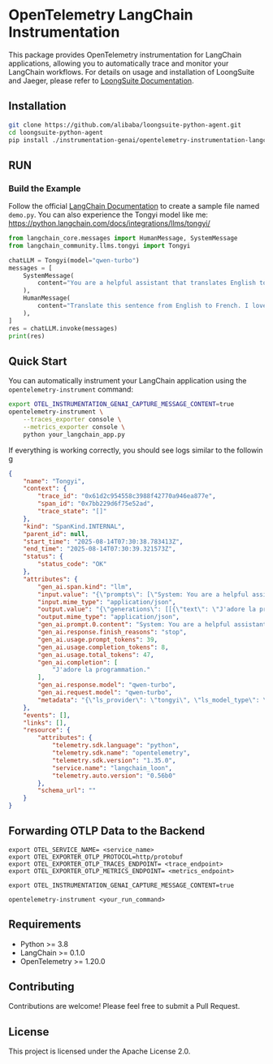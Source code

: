# OpenTelemetry LangChain Instrumentation

This package provides OpenTelemetry instrumentation for LangChain applications, allowing you to automatically trace and monitor your LangChain workflows. For details on usage and installation of LoongSuite and Jaeger, please refer to [LoongSuite Documentation](https://github.com/alibaba/loongsuite-python-agent/blob/main/README.md).

## Installation

```bash
git clone https://github.com/alibaba/loongsuite-python-agent.git
cd loongsuite-python-agent
pip install ./instrumentation-genai/opentelemetry-instrumentation-langchain
```

## RUN

### Build the Example

Follow the official [LangChain Documentation](https://python.langchain.com/docs/introduction/) to create a sample file named `demo.py`. You can also experience the Tongyi model like me: https://python.langchain.com/docs/integrations/llms/tongyi/

```python
from langchain_core.messages import HumanMessage, SystemMessage
from langchain_community.llms.tongyi import Tongyi

chatLLM = Tongyi(model="qwen-turbo")
messages = [
    SystemMessage(
        content="You are a helpful assistant that translates English to French."
    ),
    HumanMessage(
        content="Translate this sentence from English to French. I love programming."
    ),
]
res = chatLLM.invoke(messages)
print(res)
```

## Quick Start

You can automatically instrument your LangChain application using the `opentelemetry-instrument` command:

```bash
export OTEL_INSTRUMENTATION_GENAI_CAPTURE_MESSAGE_CONTENT=true
opentelemetry-instrument \
    --traces_exporter console \
    --metrics_exporter console \
    python your_langchain_app.py
```
If everything is working correctly, you should see logs similar to the following
```json
{
    "name": "Tongyi",
    "context": {
        "trace_id": "0x61d2c954558c3988f42770a946ea877e",
        "span_id": "0x7bb229d6f75e52ad",
        "trace_state": "[]"
    },
    "kind": "SpanKind.INTERNAL",
    "parent_id": null,
    "start_time": "2025-08-14T07:30:38.783413Z",
    "end_time": "2025-08-14T07:30:39.321573Z",
    "status": {
        "status_code": "OK"
    },
    "attributes": {
        "gen_ai.span.kind": "llm",
        "input.value": "{\"prompts\": [\"System: You are a helpful assistant that translates English to French.\\nHuman: Translate this sentence from English to French. I love programming.\"]}",
        "input.mime_type": "application/json",
        "output.value": "{\"generations\": [[{\"text\": \"J'adore la programmation.\", \"generation_info\": {\"finish_reason\": \"stop\", \"request_id\": \"463d2249-6424-9eef-8665-6ef88d4fcc7a\", \"token_usage\": {\"input_tokens\": 39, \"output_tokens\": 8, \"total_tokens\": 47, \"prompt_tokens_details\": {\"cached_tokens\": 0}}}, \"type\": \"Generation\"}]], \"llm_output\": {\"model_name\": \"qwen-turbo\"}, \"run\": null, \"type\": \"LLMResult\"}",
        "output.mime_type": "application/json",
        "gen_ai.prompt.0.content": "System: You are a helpful assistant that translates English to French.\nHuman: Translate this sentence from English to French. I love programming.",
        "gen_ai.response.finish_reasons": "stop",
        "gen_ai.usage.prompt_tokens": 39,
        "gen_ai.usage.completion_tokens": 8,
        "gen_ai.usage.total_tokens": 47,
        "gen_ai.completion": [
            "J'adore la programmation."
        ],
        "gen_ai.response.model": "qwen-turbo",
        "gen_ai.request.model": "qwen-turbo",
        "metadata": "{\"ls_provider\": \"tongyi\", \"ls_model_type\": \"llm\", \"ls_model_name\": \"qwen-turbo\"}"
    },
    "events": [],
    "links": [],
    "resource": {
        "attributes": {
            "telemetry.sdk.language": "python",
            "telemetry.sdk.name": "opentelemetry",
            "telemetry.sdk.version": "1.35.0",
            "service.name": "langchain_loon",
            "telemetry.auto.version": "0.56b0"
        },
        "schema_url": ""
    }
}

```

## Forwarding OTLP Data to the Backend
```shell
export OTEL_SERVICE_NAME= <service_name>
export OTEL_EXPORTER_OTLP_PROTOCOL=http/protobuf
export OTEL_EXPORTER_OTLP_TRACES_ENDPOINT= <trace_endpoint>
export OTEL_EXPORTER_OTLP_METRICS_ENDPOINT= <metrics_endpoint>

export OTEL_INSTRUMENTATION_GENAI_CAPTURE_MESSAGE_CONTENT=true

opentelemetry-instrument <your_run_command>

```


## Requirements

- Python >= 3.8
- LangChain >= 0.1.0
- OpenTelemetry >= 1.20.0

## Contributing

Contributions are welcome! Please feel free to submit a Pull Request.

## License

This project is licensed under the Apache License 2.0.